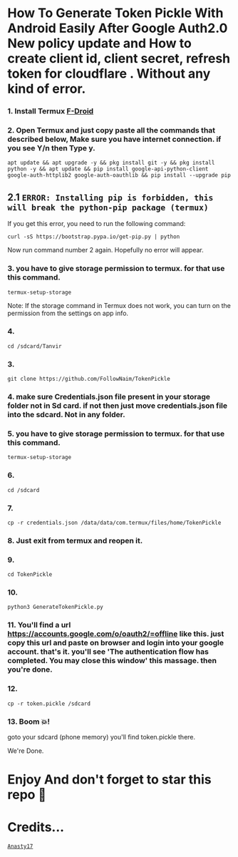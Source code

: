 # How To Generate Token Pickle With Android Easily After Google Auth2.0 New policy update and How to create client id, client secret, refresh token for cloudflare . Without any kind of error.

### 1. Install Termux [F-Droid](https://f-droid.org/en/packages/com.termux/)

### 2. Open Termux and just copy paste all the commands that described below, Make sure you have internet connection. if you see Y/n then Type y.

```
apt update && apt upgrade -y && pkg install git -y && pkg install python -y && apt update && pip install google-api-python-client google-auth-httplib2 google-auth-oauthlib && pip install --upgrade pip

```
## 2.1 ```ERROR: Installing pip is forbidden, this will break the python-pip package (termux)```

If you get this error, you need to run the following command:
```
curl -sS https://bootstrap.pypa.io/get-pip.py | python
```
Now run command number 2 again. Hopefully no error will appear.

### 3. you have to give storage permission to termux. for that use this command.

```
termux-setup-storage
```
Note: If the storage command in Termux does not work, you can turn on the permission from the settings on app info.

### 4.

```
cd /sdcard/Tanvir
```

### 3.

```
git clone https://github.com/FollowNaim/TokenPickle
```

### 4. make sure Credentials.json file present in your storage folder not in Sd card. if not then just move credentials.json file into the sdcard. Not in any folder.

### 5. you have to give storage permission to termux. for that use this command.

```
termux-setup-storage
```

### 6.

```
cd /sdcard
```

### 7.

```
cp -r credentials.json /data/data/com.termux/files/home/TokenPickle
```

### 8. Just exit from termux and reopen it.

### 9.

```
cd TokenPickle
```

### 10.

```
python3 GenerateTokenPickle.py
```

### 11. You'll find a url https://accounts.google.com/o/oauth2/=offline like this. just copy this url and paste on browser and login into your google account. that's it. you'll see 'The authentication flow has completed. You may close this window' this massage. then you're done.

### 12.

```
cp -r token.pickle /sdcard
```

### 13. Boom 💥!

goto your sdcard (phone memory) you'll find token.pickle there.

We're Done.

# Enjoy And don't forget to star this repo 🙂

# Credits...

[`Anasty17`](https://github.com/anasty17)
